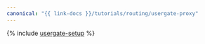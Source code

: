 ```yaml
---
canonical: "{{ link-docs }}/tutorials/routing/usergate-proxy"
---
```


{% include [usergate-setup](../../_tutorials/infrastructure/usergate-proxy.md) %}

